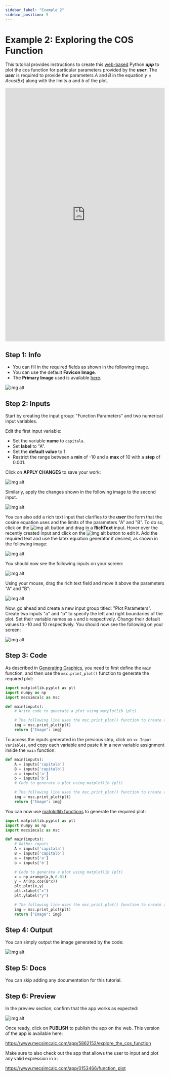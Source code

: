 ```yaml
---
sidebar_label: "Example 2"
sidebar_position: 5
---
```


# Example 2: Exploring the COS Function

This tutorial provides instructions to create this [web-based](https://www.mecsimcalc.com/app/5862152/explore_the_cos_function) Python **_app_** to plot the cos function for particular parameters provided by the _**user**_. The _**user**_ is required to provide the parameters $A$ and $B$ in the equation $y=Acos(Bx)$ along with the limits $a$ and $b$ of the plot.

<div style={{width: "100%", height: "800px", overflow: "hidden"}}>
<iframe src='https://www.mecsimcalc.com/app/5862152/explore_the_cos_function' style={{position:"relative", left:"-45px", top:"-48px"}} width="100%" height="800" title="MecSimCalc" frameBorder="0"></iframe>
</div>

## Step 1: Info

- You can fill in the required fields as shown in the following image.
- You can use the default **Favicon Image**.
- The **Primary Image** used is available [here](/docs/getting-started/ex2_primary.png).

<div style={{textAlign: 'center'}}>

![img alt](/docs/getting-started/ex2_info.png)

</div>

## Step 2: Inputs

Start by creating the input group: "Function Parameters" and two numerical input variables.

Edit the first input variable:

- Set the variable **name** to `capitala`.
- Set **label** to "A".
- Set the **default value** to 1
- Restrict the range between a **min** of -10 and a **max** of 10 with a **step** of 0.001.

Click on **APPLY CHANGES** to save your work:

<div style={{textAlign: 'center'}}>

![img alt](/docs/getting-started/ex2_edit_input1.png)

</div>

Similarly, apply the changes shown in the following image to the second input.

<div style={{textAlign: 'center'}}>

![img alt](/docs/getting-started/ex2_edit_input2.png)

</div>

You can also add a rich text input that clarifies to the _**user**_ the form that the cosine equation uses and the limits of the parameters "A" and "B". To do so, click on the ![img alt](/docs/getting-started/add_btn.png) button and drag in a **RichText** input. Hover over the recently created input and click on the ![img alt](/docs/getting-started/edit_btn.png) button to edit it. Add the required text and use the latex equation generator if desired, as shown in the following image:

<div style={{textAlign: 'center'}}>

![img alt](/docs/getting-started/ex2_edit_input3.png)

</div>

You should now see the following inputs on your screen:

<div style={{textAlign: 'center'}}>

![img alt](/docs/getting-started/ex2_group1.png)

</div>

Using your mouse, drag the rich text field and move it above the parameters "A" and "B":

<div style={{textAlign: 'center'}}>

![img alt](/docs/getting-started/ex2_group1_drag.png)

</div>

Now, go ahead and create a new input group titled: "Plot Parameters". Create two inputs "a" and "b" to specify the left and right boundaries of the plot. Set their variable names as `a` and `b` respectively. Change their default values to -10 and 10 respectively. You should now see the following on your screen:

<div style={{textAlign: 'center'}}>

![img alt](/docs/getting-started/ex2_inputs.png)

</div>

## Step 3: Code

As described in [Generating Graphics](/getting-started/graphics), you need to first define the `main` function, and then use the `msc.print_plot()` function to generate the required plot:

```python
import matplotlib.pyplot as plt
import numpy as np
import mecsimcalc as msc

def main(inputs):
    # Write code to generate a plot using matplotlib (plt)

    # The following line uses the msc.print_plot() function to create an HTML image
    img = msc.print_plot(plt)
    return {"Image": img}
```

To access the inputs generated in the previous step, click on `<> Input Variables`, and copy each variable and paste it in a new variable assignment inside the `main` function:

```python
def main(inputs):
    A = inputs['capitala']
    B = inputs['capitalb']
    a = inputs['a']
    b = inputs['b']
    # Code to generate a plot using matplotlib (plt)

    # The following line uses the msc.print_plot() function to create an HTML image
    img = msc.print_plot(plt)
    return {"Image": img}
```

You can now use [matplotlib functions](https://matplotlib.org/stable/plot_types/index) to generate the required plot:

```python
import matplotlib.pyplot as plt
import numpy as np
import mecsimcalc as msc

def main(inputs):
    # Gather inputs
    A = inputs['capitala']
    B = inputs['capitalb']
    a = inputs['a']
    b = inputs['b']

    # Code to generate a plot using matplotlib (plt)
    x = np.arange(a,b,0.01)
    y = A*(np.cos(B*x))
    plt.plot(x,y)
    plt.xlabel("x")
    plt.ylabel("y")

    # The following line uses the msc.print_plot() function to create an HTML image
    img = msc.print_plot(plt)
    return {"Image": img}
```

## Step 4: Output

You can simply output the image generated by the code:

<div style={{textAlign: 'center'}}>

![img alt](/docs/getting-started/ex2_outputs.png)

</div>

## Step 5: Docs

You can skip adding any documentation for this tutorial.

## Step 6: Preview

In the preview section, confirm that the app works as expected:

<div style={{textAlign: 'center'}}>

![img alt](/docs/getting-started/ex2_preview.png)

</div>

Once ready, click on **PUBLISH** to publish the app on the web.
This version of the app is available here:

https://www.mecsimcalc.com/app/5862152/explore_the_cos_function

Make sure to also check out the app that allows the user to input and plot any valid expression in x:

https://www.mecsimcalc.com/app/0153466/function_plot
